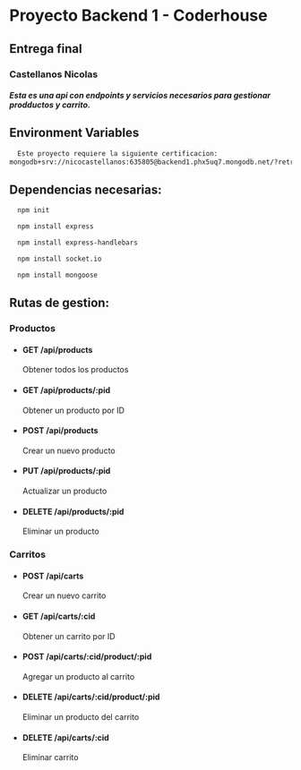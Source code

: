 
# Proyecto Backend 1 - Coderhouse
## Entrega final
### Castellanos Nicolas
##### Esta es una api con endpoints y servicios necesarios para gestionar prodductos y carrito.
## Environment Variables
```bash
  Este proyecto requiere la siguiente certificacion:
mongodb+srv://nicocastellanos:635805@backend1.phx5uq7.mongodb.net/?retryWrites=true&w=majority&
```
## Dependencias necesarias:
```bash
  npm init
```
```bash
  npm install express
```
```bash
  npm install express-handlebars
```
```bash
  npm install socket.io
```
```bash
  npm install mongoose
```
## Rutas de gestion:
### Productos
* #### GET /api/products
    Obtener todos los productos
* #### GET /api/products/:pid
    Obtener un producto por ID
* #### POST /api/products
    Crear un nuevo producto
* #### PUT /api/products/:pid
    Actualizar un producto
* #### DELETE /api/products/:pid
    Eliminar un producto

### Carritos
* #### POST /api/carts
    Crear un nuevo carrito
* #### GET /api/carts/:cid
    Obtener un carrito por ID
* #### POST /api/carts/:cid/product/:pid
    Agregar un producto al carrito
* #### DELETE /api/carts/:cid/product/:pid
    Eliminar un producto del carrito
* #### DELETE /api/carts/:cid
    Eliminar carrito





